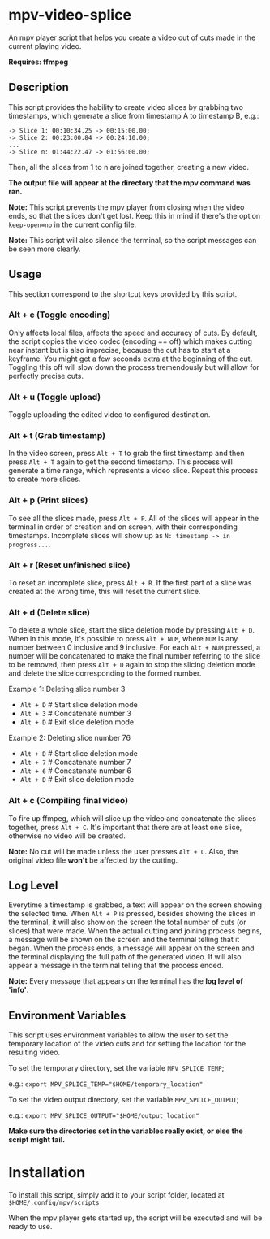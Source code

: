 # mpv-video-splice
An mpv player script that helps you create a video out of 
cuts made in the current playing video.

**Requires: ffmpeg**

## Description
This script provides the hability to create video slices by grabbing two
timestamps, which generate a slice from timestamp A to timestamp B,
e.g.:
	
	-> Slice 1: 00:10:34.25 -> 00:15:00.00;
	-> Slice 2: 00:23:00.84 -> 00:24:10.00;
	...
	-> Slice n: 01:44:22.47 -> 01:56:00.00;
	

Then, all the slices from 1 to n are joined together, creating a new
video.

**The output file will appear at the directory that the mpv command was ran.**

**Note:** This script prevents the mpv player from closing when the video ends,
so that the slices don't get lost. Keep this in mind if there's the option
`keep-open=no` in the current config file.

**Note:** This script will also silence the terminal, so the script messages
can be seen more clearly.


## Usage
This section correspond to the shortcut keys provided by this script.

### Alt + e (Toggle encoding)
Only affects local files, affects the speed and accuracy of cuts.
By default, the script copies the video codec (encoding == off)
which makes cutting near instant but is also imprecise,
because the cut has to start at a keyframe.
You might get a few seconds extra at the beginning of the cut.
Toggling this off will slow down the process tremendously
but will allow for perfectly precise cuts.

### Alt + u (Toggle upload)
Toggle uploading the edited video to configured destination.

### Alt + t (Grab timestamp)
In the video screen, press `Alt + T` to grab the first timestamp and then
press `Alt + T` again to get the second timestamp. This process will generate
a time range, which represents a video slice. Repeat this process to create
more slices.

### Alt + p (Print slices)
To see all the slices made, press `Alt + P`. All of the slices will appear
in the terminal in order of creation and on screen,
with their corresponding timestamps.
Incomplete slices will show up as `N: timestamp -> in progress...`.

### Alt + r (Reset unfinished slice)
To reset an incomplete slice, press `Alt + R`. If the first part of a slice
was created at the wrong time, this will reset the current slice.

### Alt + d (Delete slice)
To delete a whole slice, start the slice deletion mode by pressing `Alt + D`.
When in this mode, it's possible to press `Alt + NUM`, where `NUM` is any
number between 0 inclusive and 9 inclusive. For each `Alt + NUM` pressed, a
number will be concatenated to make the final number referring to the slice 
to be removed, then press `Alt + D` again to stop the slicing deletion mode
and delete the slice corresponding to the formed number.

Example 1: Deleting slice number 3
* `Alt + D`	# Start slice deletion mode
* `Alt + 3`	# Concatenate number 3
* `Alt + D`	# Exit slice deletion mode

Example 2: Deleting slice number 76
* `Alt + D`	# Start slice deletion mode
* `Alt + 7`	# Concatenate number 7
* `Alt + 6`	# Concatenate number 6
* `Alt + D`	# Exit slice deletion mode

### Alt + c (Compiling final video)
To fire up ffmpeg, which will slice up the video and concatenate the slices
together, press `Alt + C`. It's important that there are at least one
slice, otherwise no video will be created.

**Note:** No cut will be made unless the user presses `Alt + C`.
Also, the original video file **won't** be affected by the cutting.

## Log Level
Everytime a timestamp is grabbed, a text will appear on the screen showing
the selected time.
When `Alt + P` is pressed, besides showing the slices in the terminal, 
it will also show on the screen the total number of cuts (or slices)
that were made.
When the actual cutting and joining process begins, a message will be shown
on the screen and the terminal telling that it began. When the process ends,
a message will appear on the screen and the terminal displaying the full path
of the generated video. It will also appear a message in the terminal telling
that the process ended.

**Note:** Every message that appears on the terminal has the **log level of 'info'**.

## Environment Variables
This script uses environment variables to allow the user to
set the temporary location of the video cuts and for setting the location for
the resulting video.

To set the temporary directory, set the variable `MPV_SPLICE_TEMP`;

e.g.: `export MPV_SPLICE_TEMP="$HOME/temporary_location"`

To set the video output directory, set the variable `MPV_SPLICE_OUTPUT`;

e.g.: `export MPV_SPLICE_OUTPUT="$HOME/output_location"`

**Make sure the directories set in the variables really exist, or else the
script might fail.**



# Installation

To install this script, simply add it to your script folder, located at
`$HOME/.config/mpv/scripts`

When the mpv player gets started up, the script will be executed and will be ready to use.
